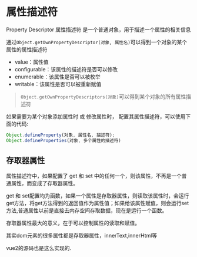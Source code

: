 # 属性描述符

Property Descriptor 属性描述符  是一个普通对象，用于描述一个属性的相关信息

通过```Object.getOwnPropertyDescriptor(对象, 属性名)```可以得到一个对象的某个属性的属性描述符

- value：属性值
- configurable：该属性的描述符是否可以修改
- enumerable：该属性是否可以被枚举
- writable：该属性是否可以被重新赋值

> ```Object.getOwnPropertyDescriptors(对象)```可以得到某个对象的所有属性描述符

如果需要为某个对象添加属性时 或 修改属性时， 配置其属性描述符，可以使用下面的代码:

```js
Object.defineProperty(对象, 属性名, 描述符);
Object.defineProperties(对象, 多个属性的描述符)
```

## 存取器属性

属性描述符中，如果配置了 get 和 set 中的任何一个，则该属性，不再是一个普通属性，而变成了存取器属性。

get 和 set配置均为函数，如果一个属性是存取器属性，则读取该属性时，会运行get方法，将get方法得到的返回值作为属性值；如果给该属性赋值，则会运行set方法,普通属性以前是直接去内存空间存取数据，现在是运行一个函数。

存取器属性最大的意义，在于可以控制属性的读取和赋值。

其实dom元素的很多属性都是存取器属性，innerText,innerHtml等

vue2的源码也是这么实现的.